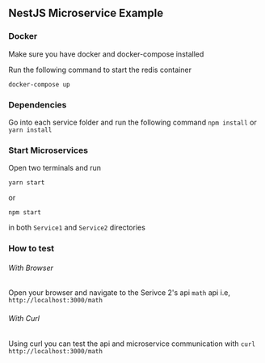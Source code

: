 ## NestJS Microservice Example

### Docker
Make sure you have docker and docker-compose installed

Run the following command to start the redis container
```
docker-compose up
```

### Dependencies
Go into each service folder and run the following command
`npm install` or `yarn install`

### Start Microservices

Open two terminals and run 
```
yarn start
```
or
```
npm start
```
in both `Service1` and `Service2` directories

### How to test

###### With Browser
Open your browser and navigate to the Serivce 2's api `math` api i.e, `http://localhost:3000/math`

###### With Curl
Using curl you can test the api and microservice communication with `curl http://localhost:3000/math`
